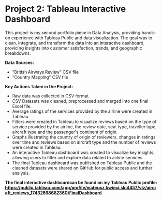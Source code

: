 # Project 2: Tableau Interactive Dashboard
This project is my second portfolio piece in Data Analysis, providing hands-on experience with Tableau Public and data visualization. The goal was to clean, integrate, and transform the data into an interactive dashboard, providing insights into customer satisfaction, trends, and geographic breakdowns.

**Data Sources:**
- "British Airways Review" CSV file
- "Country Mapping" CSV file

**Key Actions Taken in the Project:**
- Raw data was collected in CSV format.
- CSV Datasets was cleaned, preprocessed and merged into one final Excel file.
- Average ratings of the services provided by the airline were created in Tableau.
- Filters were created in Tableau to visualize reviews based on the type of service provided by the airline, the review date, seat type, traveller type, aircraft type and the passenger's continent of origin.
- Graphs illustrating the country of origin of reviewers, changes in ratings over time and reviews based on aircraft type and the number of reviews were created in Tableau.
- An interactive Tableau dashboard was created to visualize key insights, allowing users to filter and explore data related to airline services.
- The final Tableau dashboard was published on Tableau Public and the cleaned datasets were shared on GitHub for public access and further analysis.

**The final interactive dashboardcan be found on my Tableau Public profile: 
https://public.tableau.com/app/profile/mateusz.kwieci.ski4457/viz/aircraft_reviews_17432668682360/FinalDashboard**

